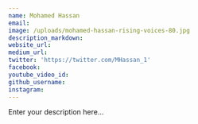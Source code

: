 ```yaml
---
name: Mohamed Hassan
email:
image: /uploads/mohamed-hassan-rising-voices-80.jpg
description_markdown:
website_url:
medium_url:
twitter: 'https://twitter.com/MHassan_1'
facebook:
youtube_video_id:
github_username:
instagram:
---
```


Enter your description here...
